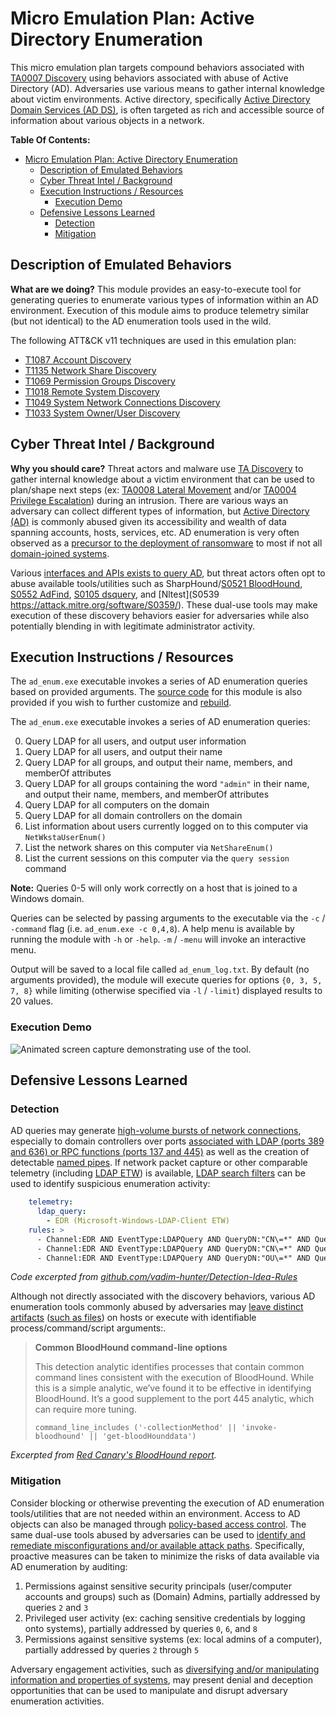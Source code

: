 # Micro Emulation Plan: Active Directory Enumeration

This micro emulation plan targets compound behaviors associated with [TA0007
Discovery](https://attack.mitre.org/tactics/TA0007/) using behaviors associated
with abuse of Active Directory (AD). Adversaries use various means to gather
internal knowledge about victim environments. Active directory, specifically
[Active Directory Domain Services (AD
DS)](https://docs.microsoft.com/windows-server/identity/ad-ds/get-started/virtual-dc/active-directory-domain-services-overview),
is often targeted as rich and accessible source of information about various
objects in a network.

**Table Of Contents:**

- [Micro Emulation Plan: Active Directory Enumeration](#micro-emulation-plan-active-directory-enumeration)
  - [Description of Emulated Behaviors](#description-of-emulated-behaviors)
  - [Cyber Threat Intel / Background](#cyber-threat-intel--background)
  - [Execution Instructions / Resources](#execution-instructions--resources)
    - [Execution Demo](#execution-demo)
  - [Defensive Lessons Learned](#defensive-lessons-learned)
    - [Detection](#detection)
    - [Mitigation](#mitigation)

## Description of Emulated Behaviors

**What are we doing?** This module provides an easy-to-execute tool for
generating queries to enumerate various types of information within an AD
environment. Execution of this module aims to produce telemetry similar (but not
identical) to the AD enumeration tools used in the wild.

The following ATT&CK v11 techniques are used in this emulation plan:

* [T1087 Account Discovery](https://attack.mitre.org/techniques/T1087)
* [T1135 Network Share Discovery](https://attack.mitre.org/techniques/T1135)
* [T1069 Permission Groups Discovery](https://attack.mitre.org/techniques/T1069)
* [T1018 Remote System Discovery](https://attack.mitre.org/techniques/T1018)
* [T1049 System Network Connections Discovery](https://attack.mitre.org/techniques/T1049)
* [T1033 System Owner/User Discovery](https://attack.mitre.org/techniques/T1033)

## Cyber Threat Intel / Background

**Why you should care?** Threat actors and malware use [TA
Discovery](https://attack.mitre.org/tactics/TA0007/) to gather internal
knowledge about a victim environment that can be used to plan/shape next steps
(ex: [TA0008 Lateral Movement](https://attack.mitre.org/tactics/TA0008/) and/or
[TA0004 Privilege Escalation](https://attack.mitre.org/tactics/TA0004/)) during
an intrusion. There are various ways an adversary can collect different types of
information, but [Active Directory
(AD)](https://docs.microsoft.com/windows-server/identity/ad-ds/get-started/virtual-dc/active-directory-domain-services-overview)
is commonly abused given its accessibility and wealth of data spanning accounts,
hosts, services, etc. AD enumeration is very often observed as a [precursor to
the deployment of
ransomware](https://thedfirreport.com/wp-content/uploads/2022/06/SANS-Ransomware-Summit-2022-Can-You-Detect-This.pdf)
to most if not all [domain-joined
systems](https://posts.specterops.io/bloodhound-versus-ransomware-a-defenders-guide-28147dedb73b).

Various [interfaces and APIs exists to query
AD](https://docs.microsoft.com/windows/win32/ad/choosing-the-search-technology),
but threat actors often opt to abuse available tools/utilities such as
SharpHound/[S0521 BloodHound](https://attack.mitre.org/software/S0521/), [S0552
AdFind](https://attack.mitre.org/software/S0552/), [S0105
dsquery](https://attack.mitre.org/software/S0105/), and [Nltest](S0539
https://attack.mitre.org/software/S0359/). These dual-use tools may make
execution of these discovery behaviors easier for adversaries while also
potentially blending in with legitimate administrator activity.

## Execution Instructions / Resources

The `ad_enum.exe` executable invokes a series of AD enumeration queries based on
provided arguments. The [source code](ad_enum.cs) for this module is also
provided if you wish to further customize and [rebuild](BUILD.md).

The `ad_enum.exe` executable invokes a series of AD enumeration queries:

0. Query LDAP for all users, and output user information
1. Query LDAP for all users, and output their name
2. Query LDAP for all groups, and output their name, members, and memberOf attributes
3. Query LDAP for all groups containing the word `"admin"` in their name, and
   output their name, members, and memberOf attributes
4. Query LDAP for all computers on the domain
5. Query LDAP for all domain controllers on the domain
6. List information about users currently logged on to this computer via
   `NetWkstaUserEnum()`
7. List the network shares on this computer via `NetShareEnum()`
8. List the current sessions on this computer via the `query session` command

**Note:** Queries 0-5 will only work correctly on a host that is joined to a
Windows domain.

Queries can be selected by passing arguments to the executable via the `-c` /
`-command` flag (i.e. `ad_enum.exe -c 0,4,8`). A help menu is available by
running the module with `-h` or `-help`. `-m` / `-menu` will invoke an
interactive menu.

Output will be saved to a local file called `ad_enum_log.txt`. By default (no
arguments provided), the module will execute queries for options `{0, 3, 5, 7,
8}` while limiting (otherwise specified via `-l` / `-limit`) displayed results
to 20 values.

### Execution Demo

![Animated screen capture demonstrating use of the tool.](docs/adEnum.gif)

## Defensive Lessons Learned

### Detection

AD queries may generate [high-volume bursts of network
connections]((https://redcanary.com/threat-detection-report/threats/bloodhound/)),
especially to domain controllers over ports [associated with LDAP (ports 389 and
636) or RPC functions (ports 137 and
445)](https://blog.menasec.net/2019/02/threat-hunting-7-detecting.html) as well
as the creation of detectable [named pipes](../named_pipes/README.md). If
network packet capture or other comparable telemetry (including [LDAP
ETW](https://github.com/SigmaHQ/sigma/blob/33b370d49bd6aed85bd23827aa16a50bd06d691a/rules/windows/builtin/ldap/win_ldap_recon.yml))
is available, [LDAP search
filters](https://techcommunity.microsoft.com/t5/microsoft-defender-for-endpoint/hunting-for-reconnaissance-activities-using-ldap-search-filters/ba-p/824726)
can be used to identify suspicious enumeration
activity:

```yaml
    telemetry:
      ldap_query:
        - EDR (Microsoft-Windows-LDAP-Client ETW)
    rules: >
      - Channel:EDR AND EventType:LDAPQuery AND QueryDN:"CN\=*" AND QueryFilter.keyword:/member\=\*/
      - Channel:EDR AND EventType:LDAPQuery AND QueryDN:"CN\=*" AND QueryFilter.keyword:/member\=\*/ AND QueryFilterAttributes.keyword:/member\;range\=0\-\*/
      - Channel:EDR AND EventType:LDAPQuery AND QueryDN:"OU\=*" AND QueryFilter:"*\(samAccountType\=805306368\)\(samAccountType\=805306369\)*"
```

*Code excerpted from [github.com/vadim-hunter/Detection-Idea-Rules](https://github.com/vadim-hunter/Detection-Ideas-Rules/blob/main/Tools/BloodHound.yaml)*

Although not directly associated with the discovery behaviors, various AD
enumeration tools commonly abused by adversaries may [leave distinct
artifacts](https://github.com/vadim-hunter/Detection-Ideas-Rules/blob/main/Tools/BloodHound.yaml)
([such as files](https://thedfirreport.com/2022/03/07/2021-year-in-review/)) on
hosts or execute with
identifiable process/command/script
arguments:.

> **Common BloodHound command-line options**
>
> This detection analytic identifies processes that contain common command lines
> consistent with the execution of BloodHound. While this is a simple analytic,
> we’ve found it to be effective in identifying BloodHound. It’s a good
> supplement to the port 445 analytic, which can require more tuning.
>
> ```
> command_line_includes ('-collectionMethod' || 'invoke-bloodhound' || 'get-bloodHounddata')
> ```
*Excerpted from [Red Canary's BloodHound
report](https://redcanary.com/threat-detection-report/threats/bloodhound/).*

### Mitigation

Consider blocking or otherwise preventing the execution of AD enumeration
tools/utilities that are not needed within an environment. Access to AD objects
can also be managed through [policy-based access
control](https://docs.microsoft.com/windows/win32/ad/how-access-control-works-in-active-directory-domain-services).
The same dual-use tools abused by adversaries can be used to [identify and
remediate misconfigurations and/or available attack
paths](https://posts.specterops.io/bloodhound-versus-ransomware-a-defenders-guide-28147dedb73b).
Specifically, proactive measures can be taken to minimize the risks of data
available via AD enumeration by auditing:

1. Permissions against sensitive security principals (user/computer accounts and
   groups) such as (Domain) Admins, partially addressed by queries `2` and `3`
2. Privileged user activity (ex: caching sensitive credentials by logging onto
   systems), partially addressed by queries `0`, `6`, and `8`
3. Permissions against sensitive systems (ex: local admins of a computer),
   partially addressed by queries `2` through `5`

Adversary engagement activities, such as [diversifying and/or manipulating
information and properties of systems](https://engage.mitre.org/matrix/), may
present denial and deception opportunities that can be used to manipulate and
disrupt adversary enumeration activities.
